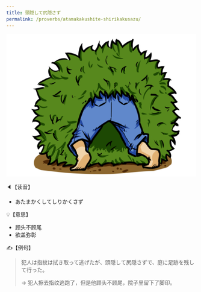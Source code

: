 ```yaml
---
title: 頭隠して尻隠さず
permalink: /proverbs/atamakakushite-shirikakusazu/
---
```


![](/assets/images/proverbs/amatamakushite-1024x768.png)

🔈【读音】

- あたまかくしてしりかくさず

💡【意思】

- 顾头不顾尾
- 欲盖弥彰

✍️【例句】

> 犯人は指紋は拭き取って逃げたが、頭隠して尻隠さずで、庭に足跡を残して行った。
>
> → 犯人擦去指纹逃跑了，但是他顾头不顾尾，院子里留下了脚印。